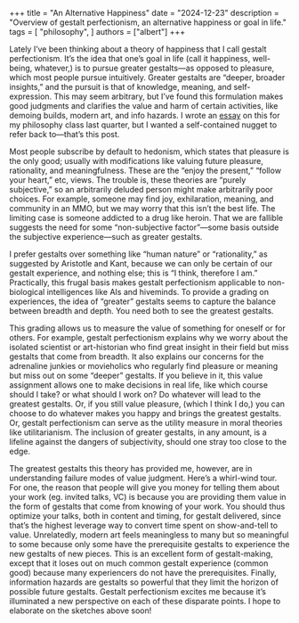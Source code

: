 +++
title = "An Alternative Happiness"
date = "2024-12-23"
description = "Overview of gestalt perfectionism, an alternative happiness or goal in life."
tags = [
    "philosophy",
]
authors = ["albert"]
+++


Lately I’ve been thinking about a theory of happiness that I call gestalt perfectionism. It’s the idea that one’s goal in life (call it happiness, well-being, whatever,) is to pursue greater gestalts—as opposed to pleasure, which most people pursue intuitively. Greater gestalts are “deeper, broader insights,” and the pursuit is that of knowledge, meaning, and self-expression. This may seem arbitrary, but I’ve found this formulation makes good judgments and clarifies the value and harm of certain activities, like demoing builds, modern art, and info hazards. I wrote an [essay](https://www.exr0n.com/wildernessfile/essays/24fa_humpl136_gestalt_perfectionism.pdf) on this for my philosophy class last quarter, but I wanted a self-contained nugget to refer back to—that’s this post. 

Most people subscribe by default to hedonism, which states that pleasure is the only good; usually with modifications like valuing future pleasure, rationality, and meaningfulness. These are the “enjoy the present,” “follow your heart,” etc, views. The trouble is, these theories are “purely subjective,” so an arbitrarily deluded person might make arbitrarily poor choices. For example, someone may find joy, exhilaration, meaning, and community in an MMO, but we may worry that this isn’t the best life. The limiting case is someone addicted to a drug like heroin. That we are fallible suggests the need for some “non-subjective factor”—some basis outside the subjective experience—such as greater gestalts. 

I prefer gestalts over something like “human nature” or “rationality,” as suggested by Aristotle and Kant, because we can only be certain of our gestalt experience, and nothing else; this is “I think, therefore I am.” Practically, this frugal basis makes gestalt perfectionism applicable to non-biological intelligences like AIs and hiveminds. To provide a grading on experiences, the idea of “greater” gestalts seems to capture the balance between breadth and depth. You need both to see the greatest gestalts. 

This grading allows us to measure the value of something for oneself or for others. For example, gestalt perfectionism explains why we worry about the isolated scientist or art-historian who find great insight in their field but miss gestalts that come from breadth. It also explains our concerns for the adrenaline junkies or movieholics who regularly find pleasure or meaning but miss out on some “deeper” gestalts. If you believe in it, this value assignment allows one to make decisions in real life, like which course should I take? or what should I work on? Do whatever will lead to the greatest gestalts. Or, if you still value pleasure, (which I think I do,) you can choose to do whatever makes you happy and brings the greatest gestalts. Or, gestalt perfectionism can serve as the utility measure in moral theories like utilitarianism. The inclusion of greater gestalts, in any amount, is a lifeline against the dangers of subjectivity, should one stray too close to the edge. 

The greatest gestalts this theory has provided me, however, are in understanding failure modes of value judgment. Here’s a whirl-wind tour. For one, the reason that people will give you money for telling them about your work (eg. invited talks, VC) is because you are providing them value in the form of gestalts that come from knowing of your work. You should thus optimize your talks, both in content and timing, for gestalt delivered, since that’s the highest leverage way to convert time spent on show-and-tell to value. Unrelatedly, modern art feels meaningless to many but so meaningful to some because only some have the prerequisite gestalts to experience the new gestalts of new pieces. This is an excellent form of gestalt-making, except that it loses out on much common gestalt experience (common good) because many experiencers do not have the prerequisites. Finally, information hazards are gestalts so powerful that they limit the horizon of possible future gestalts. Gestalt perfectionism excites me because it’s illuminated a new perspective on each of these disparate points. I hope to elaborate on the sketches above soon! 

